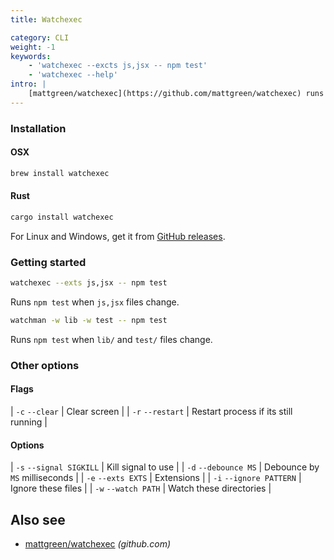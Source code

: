 ```yaml
---
title: Watchexec

category: CLI
weight: -1
keywords:
    - 'watchexec --excts js,jsx -- npm test'
    - 'watchexec --help'
intro: |
    [mattgreen/watchexec](https://github.com/mattgreen/watchexec) runs commands whenever certain files change.
---
```


### Installation

#### OSX

```bash
brew install watchexec
```

#### Rust

```bash
cargo install watchexec
```

For Linux and Windows, get it from [GitHub releases](https://github.com/mattgreen/watchexec).

### Getting started

```bash
watchexec --exts js,jsx -- npm test
```

Runs `npm test` when `js,jsx` files change.

```bash
watchman -w lib -w test -- npm test
```

Runs `npm test` when `lib/` and `test/` files change.

### Other options

#### Flags

| `-c` `--clear` | Clear screen |
| `-r` `--restart` | Restart process if its still running |

#### Options

| `-s` `--signal SIGKILL` | Kill signal to use |
| `-d` `--debounce MS` | Debounce by `MS` milliseconds |
| `-e` `--exts EXTS` | Extensions |
| `-i` `--ignore PATTERN` | Ignore these files |
| `-w` `--watch PATH` | Watch these directories |

## Also see

-   [mattgreen/watchexec](https://github.com/mattgreen/watchexec) _(github.com)_
